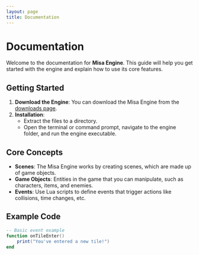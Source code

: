 ```yaml
---
layout: page
title: Documentation
---
```


# Documentation

Welcome to the documentation for **Misa Engine**. This guide will help you get started with the engine and explain how to use its core features.

## Getting Started

1. **Download the Engine**: You can download the Misa Engine from the [downloads page](#).
2. **Installation**: 
   - Extract the files to a directory.
   - Open the terminal or command prompt, navigate to the engine folder, and run the engine executable.

## Core Concepts

- **Scenes**: The Misa Engine works by creating scenes, which are made up of game objects.
- **Game Objects**: Entities in the game that you can manipulate, such as characters, items, and enemies.
- **Events**: Use Lua scripts to define events that trigger actions like collisions, time changes, etc.

## Example Code

```lua
-- Basic event example
function onTileEnter()
    print("You've entered a new tile!")
end
